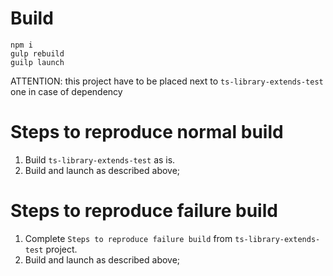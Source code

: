 # Build

```
npm i
gulp rebuild
guilp launch
```

ATTENTION: this project have to be placed next to `ts-library-extends-test` one in case of dependency

# Steps to reproduce normal build

1. Build `ts-library-extends-test` as is.
2. Build and launch as described above;

# Steps to reproduce failure build

1. Complete `Steps to reproduce failure build` from `ts-library-extends-test` project.
2. Build and launch as described above;